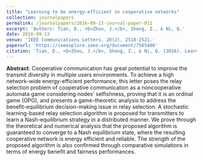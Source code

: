 ```yaml
---
title: "Learning to be energy-efficient in cooperative networks"
collection: journalpapers
permalink: /journalpapers/2016-09-13-journal-paper-011
excerpt: 'Authors: Tian, D., <b>Zhou, J.</b>, Sheng, Z., & Ni, Q.'
date: 2016-09-13
venue: 'IEEE Communications Letters, 20(2), 2518-2521.'
paperurl: 'https://ieeexplore.ieee.org/document/7565480'
citation: 'Tian, D., <b>Zhou, J.</b>, Sheng, Z., & Ni, Q. (2016). Learning to be energy-efficient in cooperative networks. IEEE Communications Letters, 20(2), 2518-2521.'
---
```


**Abstract**: Cooperative communication has great potential to improve the transmit diversity in multiple users environments. To achieve a high network-wide energy-efficient performance, this letter poses the relay selection problem of cooperative communication as a noncooperative automata game considering nodes' selfishness, proving that it is an ordinal game (OPG), and presents a game-theoretic analysis to address the benefit-equilibrium decision-making issue in relay selection. A stochastic learning-based relay selection algorithm is proposed for transmitters to learn a Nash-equilibrium strategy in a distributed manner. We prove through the theoretical and numerical analysis that the proposed algorithm is guaranteed to converge to a Nash equilibrium state, where the resulting cooperative network is energy efficient and reliable. The strength of the proposed algorithm is also confirmed through comparative simulations in terms of energy benefit and fairness performances.
